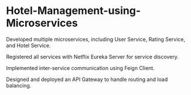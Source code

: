 # Hotel-Management-using-Microservices

Developed multiple microservices, including User Service, Rating Service, and Hotel Service.


Registered all services with Netflix Eureka Server for service discovery.


Implemented inter-service communication using Feign Client.


Designed and deployed an API Gateway to handle routing and load balancing.
